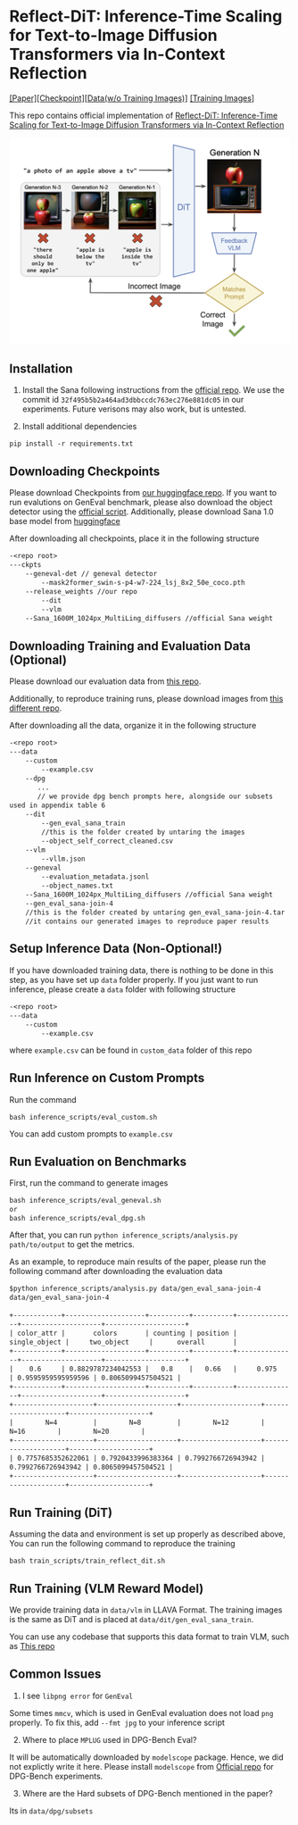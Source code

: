 # Reflect-DiT: Inference-Time Scaling for Text-to-Image Diffusion Transformers via In-Context Reflection
[[Paper]](https://arxiv.org/abs/2503.12271)[[Checkpoint]](https://huggingface.co/jacklishufan/reflect-dit)[[Data(w/o Training Images)]](https://huggingface.co/datasets/jacklishufan/reflect-DiT) [[Training Images]](https://huggingface.co/datasets/KonstantinosKK/reflect-dit-train-images)

This repo contains official implementation of [Reflect-DiT: Inference-Time Scaling for Text-to-Image Diffusion Transformers via In-Context Reflection](https://arxiv.org/abs/2503.12271)

![Teaser Image](assets/teaser.png)


## Installation

1. Install the Sana following instructions from the [official repo](https://github.com/NVlabs/Sana/tree/32f495b5b2a464ad3dbbccdc763ec276e881dc05). We use the commit id `32f495b5b2a464ad3dbbccdc763ec276e881dc05` in our experiments. Future verisons may also work, but is untested.

2. Install additional dependencies

```
pip install -r requirements.txt
```

## Downloading Checkpoints

Please download Checkpoints from [our huggingface repo](https://huggingface.co/jacklishufan/reflect-dit/tree/main/dit/transformer). If you want to run evalutions on GenEval benchmark, please also download the object detector using the [official script](https://github.com/djghosh13/geneval/blob/main/evaluation/download_models.sh). Additionally, please download Sana 1.0 base model from [huggingface](https://huggingface.co/Efficient-Large-Model/Sana_1600M_1024px_MultiLing_diffusers)

After downloading all checkpoints, place it in the following structure

```
-<repo root>
---ckpts
    --geneval-det // geneval detector
        --mask2former_swin-s-p4-w7-224_lsj_8x2_50e_coco.pth
    --release_weights //our repo
        --dit
        --vlm
    --Sana_1600M_1024px_MultiLing_diffusers //official Sana weight
```

## Downloading Training and Evaluation Data (Optional)

Please download our evaluation data from [this repo](https://huggingface.co/datasets/jacklishufan/reflect-DiT/tree/main).

Additionally, to reproduce training runs, please download images from [this different repo](https://huggingface.co/datasets/KonstantinosKK/reflect-dit-train-images).

After downloading all the data, organize it in the following structure

```
-<repo root>
---data
    --custom 
        --example.csv
    --dpg 
       ...
       // we provide dpg bench prompts here, alongside our subsets used in appendix table 6
    --dit
        --gen_eval_sana_train 
        //this is the folder created by untaring the images
        --object_self_correct_cleaned.csv
    --vlm
        --vllm.json
    --geneval
        --evaluation_metadata.jsonl
        --object_names.txt
    --Sana_1600M_1024px_MultiLing_diffusers //official Sana weight
    --gen_eval_sana-join-4 
    //this is the folder created by untaring gen_eval_sana-join-4.tar
    //it contains our generated images to reproduce paper results
```

## Setup Inference Data (Non-Optional!)

If you have downloaded training data, there is nothing to be done in this step, as you have set up `data` folder properly. If you just want to run inference, please create a `data` folder with following structure

```
-<repo root>
---data
    --custom 
        --example.csv
```

where `example.csv` can be found in `custom_data` folder of this repo

## Run Inference on Custom Prompts

Run the command 

```
bash inference_scripts/eval_custom.sh
```

You can add custom prompts to `example.csv`

## Run Evaluation on Benchmarks

First, run the command to generate images

```
bash inference_scripts/eval_geneval.sh
or 
bash inference_scripts/eval_dpg.sh
```

After that, you can run `python inference_scripts/analysis.py path/to/output` to get the metrics. 

As an example, to reproduce main results of the paper, please run the following command after downloading the evaluation data

```
$python inference_scripts/analysis.py data/gen_eval_sana-join-4
data/gen_eval_sana-join-4

+------------+--------------------+----------+----------+---------------+--------------------+--------------------+
| color_attr |       colors       | counting | position | single_object |     two_object     |      overall       |
+------------+--------------------+----------+----------+---------------+--------------------+--------------------+
|    0.6     | 0.8829787234042553 |   0.8    |   0.66   |     0.975     | 0.9595959595959596 | 0.8065099457504521 |
+------------+--------------------+----------+----------+---------------+--------------------+--------------------+
+--------------------+--------------------+--------------------+--------------------+--------------------+
|        N=4         |        N=8         |        N=12        |        N=16        |        N=20        |
+--------------------+--------------------+--------------------+--------------------+--------------------+
| 0.7757685352622061 | 0.7920433996383364 | 0.7992766726943942 | 0.7992766726943942 | 0.8065099457504521 |
+--------------------+--------------------+--------------------+--------------------+--------------------+
```


## Run Training (DiT)

Assuming the data and environment is set up properly as described above, You can run the following command to reproduce the training

```
bash train_scripts/train_reflect_dit.sh
```

## Run Training (VLM Reward Model)

We provide training data in `data/vlm` in LLAVA Format. The training images is the same as DiT and is placed at `data/dit/gen_eval_sana_train`.

You can use any codebase that supports this data format to train VLM, such as [This repo](https://github.com/zhangfaen/finetune-Qwen2-VL)

## Common Issues

1. I see `libpng error` for `GenEval`

Some times `mmcv`, which is used in GenEval evaluation does not load `png` properly. To fix this, add `--fmt jpg` to your inference script

2. Where to place `MPLUG` used in DPG-Bench Eval?

It will be automatically downloaded by `modelscope` package. Hence, we did not explictly write it here. Please install `modelscope` from [Official repo](https://github.com/modelscope/modelscope) for DPG-Bench experiments.

3. Where are the Hard subsets of DPG-Bench mentioned in the paper?

Its in `data/dpg/subsets`

